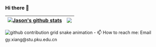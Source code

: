 ### Hi there 👋


<!--
**JasonChen9/JasonChen9** is a ✨ _special_ ✨ repository because its `README.md` (this file) appears on your GitHub profile.

Here are some ideas to get you started:

- 🔭 I’m currently working on ...
- 🌱 I’m currently learning ...
- 👯 I’m looking to collaborate on ...
- 🤔 I’m looking for help with ...
- 💬 Ask me about ...
- 📫 How to reach me: ...
- 😄 Pronouns: ...
- ⚡ Fun fact: ...
-->


| <a href="https://github.com/JasonChen9/JasonChen9" ><img align="center" src="https://github-readme-stats.vercel.app/api?username=JasonChen9&show_icons=true&count_private=true&theme=buefy&hide_border=true" alt="Jason's github stats" /></a> | <a href="https://github.com/JasonChen9/JasonChen9"><img align="center" src="https://github-readme-stats.vercel.app/api/top-langs/?username=JasonChen9&layout=compact&count_private=true&theme=buefy&hide_border=true" /></a> |
| ------------- | ------------- |

<picture>
  <source
    media="(prefers-color-scheme: dark)"
    srcset="https://github.com/JasonChen9/JasonChen9/tree/main/assetst/github-contribution-grid-snake-dark.svg"
  />
  <source
    media="(prefers-color-scheme: light)"
    srcset="https://github.com/JasonChen9/JasonChen9/tree/main/assetst/github-contribution-grid-snake.svg"
  />
  <img
    alt="github contribution grid snake animation"
    src="https://github.com/JasonChen9/JasonChen9/tree/main/assetst/github-contribution-grid-snake.svg"
  />
</picture>
- 📫 How to reach me:  Email gy.xiang@stu.pku.edu.cn 
